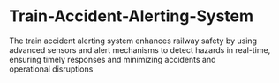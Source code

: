 # Train-Accident-Alerting-System
The train accident alerting system enhances railway safety by using advanced sensors and alert mechanisms to detect hazards in real-time, ensuring timely responses and minimizing accidents and operational disruptions
